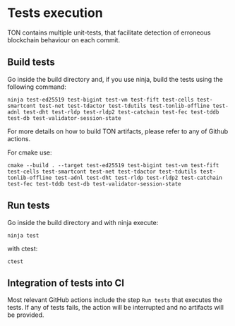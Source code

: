 # Tests execution

TON contains multiple unit-tests, that facilitate detection of erroneous blockchain behaviour on each commit.

## Build tests

Go inside the build directory and, if you use ninja, build the tests using the following command:

```ninja test-ed25519 test-bigint test-vm test-fift test-cells test-smartcont test-net test-tdactor test-tdutils test-tonlib-offline test-adnl test-dht test-rldp test-rldp2 test-catchain test-fec test-tddb test-db test-validator-session-state```

For more details on how to build TON artifacts, please refer to any of Github actions.

For cmake use:

```cmake --build . --target test-ed25519 test-bigint test-vm test-fift test-cells test-smartcont test-net test-tdactor test-tdutils test-tonlib-offline test-adnl test-dht test-rldp test-rldp2 test-catchain test-fec test-tddb test-db test-validator-session-state```

## Run tests

Go inside the build directory and with ninja execute:

```ninja test```

with ctest:

```ctest```

## Integration of tests into CI

Most relevant GitHub actions include the step ```Run tests``` that executes the tests. If any of tests fails, the action will be interrupted and no artifacts will be provided.

